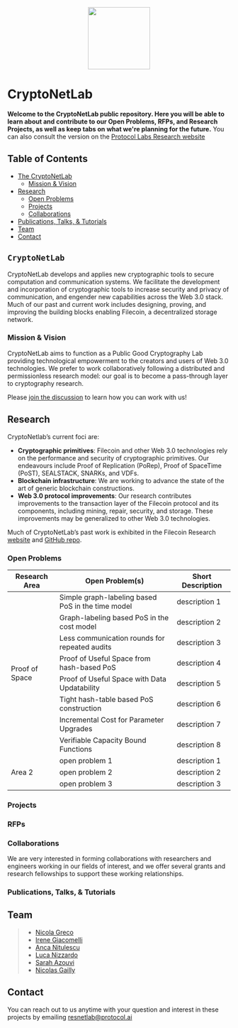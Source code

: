<p align="center">
  <a href="https://research.protocol.ai/research/groups/cryptonetlab/" title="CryptoNetLab">
    <img src="https://research.protocol.ai/groups/cryptonetlab/icon.png" width="140" />
  </a>
</p>

# CryptoNetLab

**Welcome to the CryptoNetLab public repository. Here you will be able to learn about and contribute to our Open Problems, RFPs, and Research Projects, as well as keep tabs on what we're planning for the future.** You can also consult the version on the [Protocol Labs Research website](https://research.protocol.ai/groups/cryptonetlab/)

## Table of Contents

- [The CryptoNetLab](#cryptonetlab)
  - [Mission & Vision](#mission--vision)
- [Research](#research)
  - [Open Problems](#research)
  - [Projects](#research)
  - [Collaborations](#collaborations)
- [Publications, Talks, & Tutorials](#publications-talks--tutorials)
- [Team](#team)
- [Contact](#contact)

## `CryptoNetLab`
CryptoNetLab develops and applies new cryptographic tools to secure computation and communication systems.
We facilitate the development and incorporation of cryptographic tools to increase security and privacy of communication, and engender new capabilities across the Web 3.0 stack. Much of our past and current work includes designing, proving, and improving the building blocks enabling Filecoin, a decentralized storage network.


### Mission & Vision

CryptoNetLab aims to function as a Public Good Cryptography Lab providing technological empowerment to the creators and users of Web 3.0 technologies. We prefer to work collaboratively following a distributed and permissionless research model: our goal is to become a pass-through layer to cryptography research.

Please [join the discussion](https://github.com/protocol/CryptoNetLab/discussions) to learn how you can work with us!

## Research

CryptoNetlab’s current foci are:

 -   **Cryptographic primitives**: Filecoin and other Web 3.0 technologies rely on the performance and security of cryptographic primitives. Our endeavours include Proof of Replication (PoRep), Proof of SpaceTime (PoST), SEALSTACK, SNARKs, and VDFs.
 -   **Blockchain infrastructure**: We are working to advance the state of the art of generic blockchain constructions.
 -   **Web 3.0 protocol improvements**: Our research contributes improvements to the transaction layer of the Filecoin protocol and its components, including mining, repair, security, and storage. These improvements may be generalized to other Web 3.0 technologies.

 Much of CryptoNetLab’s past work is exhibited in the Filecoin Research [website](https://research.filecoin.io/) and [GitHub repo](https://github.com/filecoin-project/research/).

### Open Problems
<table>
  <thead>
    <tr>
      <th><b>Research Area</b></th>
    <th><b>Open Problem(s)</b></th>
    <th><b>Short Description</b></th>
    </tr>
  </thead>

  <tbody>
    <tr>
      <td rowspan="8">Proof of Space</td>
      <td> Simple graph-labeling based PoS in the time model</td>
      <td>description 1</td>
 </tr><tr>
      <td> Graph-labeling based PoS in the cost model</td>
      <td>description 2</td>
</tr><tr>
      <td>Less communication rounds for repeated audits</td>
      <td>description 3</td>
</tr><tr>
      <td>Proof of Useful Space from hash-based PoS</td>
      <td>description 4</td>
</tr><tr>
      <td>Proof of Useful Space with Data Updatability</td>
      <td>description 5</td>
 </tr><tr>
      <td>Tight hash-table based PoS construction</td>
      <td>description 6</td>
  </tr><tr>
      <td>Incremental Cost for Parameter Upgrades</td>
      <td>description 7</td>
  </tr><tr>
      <td>Verifiable Capacity Bound Functions</td>
      <td>description 8</td>
  <tr>
      <td rowspan="3">Area 2</td>
      <td>open problem 1</td>
      <td>description 1</td>
  </tr><tr>
      <td>open problem 2</td>
      <td>description 2</td>
  </tr><tr>
      <td>open problem 3</td>
      <td>description 3</td>
    </tr>
  </tbody>
</table>


### Projects
  
### RFPs
  
### Collaborations
  
We are very interested in forming collaborations with researchers and engineers working in our fields of interest, and we offer several grants and research fellowships to support these working relationships.
  
### Publications, Talks, & Tutorials

## Team

> -   [Nicola Greco](https://research.protocol.ai/authors/nicola-greco)
> -   [Irene Giacomelli](https://research.protocol.ai/authors/irene-giacomelli)
> -   [Anca Nitulescu](https://research.protocol.ai/authors/anca-nitulescu/)
> -   [Luca Nizzardo](https://research.protocol.ai/authors/luca-nizzardo)
> -   [Sarah Azouvi](https://research.protocol.ai/authors/sarah-azouvi)
> -   [Nicolas Gailly](https://research.protocol.ai/authors/nicolas-gailly)

## Contact

You can reach out to us anytime with your question and interest in these projects by emailing [resnetlab@protocol.ai](mailto:resnetlab@protocol.ai)
